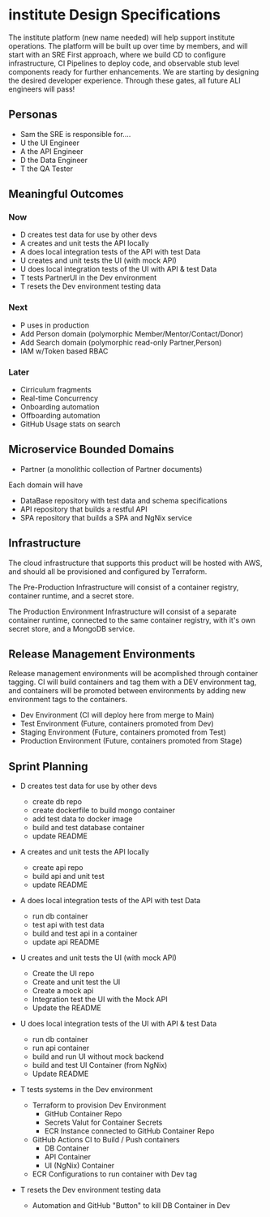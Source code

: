 # institute Design Specifications

The institute platform (new name needed) will help support institute operations. The platform will be built up over time by members, and will start with an SRE First approach, where we build CD to configure infrastructure, CI Pipelines to deploy code, and observable stub level components ready for further enhancements. We are starting by designing the desired developer experience. Through these gates, all future ALI engineers will pass!

## Personas

- Sam the SRE is responsible for....
- U the UI Engineer
- A the API Engineer
- D the Data Engineer
- T the QA Tester

## Meaningful Outcomes 

### Now

- D creates test data for use by other devs
- A creates and unit tests the API locally
- A does local integration tests of the API with test Data
- U creates and unit tests the UI (with mock API)
- U does local integration tests of the UI with API & test Data
- T tests PartnerUI in the Dev environment
- T resets the Dev environment testing data

### Next

- P uses in production
- Add Person domain (polymorphic Member/Mentor/Contact/Donor)
- Add Search domain (polymorphic read-only Partner,Person)
- IAM w/Token based RBAC

### Later

- Cirriculum fragments
- Real-time Concurrency
- Onboarding automation
- Offboarding automation
- GitHub Usage stats on search

## Microservice Bounded Domains

- Partner (a monolithic collection of Partner documents)

Each domain will have

- DataBase repository with test data and schema specifications
- API repository that builds a restful API
- SPA repository that builds a SPA and NgNix service

## Infrastructure

The cloud infrastructure that supports this product will be hosted with AWS, and should all be provisioned and configured by Terraform.

The Pre-Production Infrastructure will consist of a container registry, container runtime, and a secret store.

The Production Environment Infrastructure will consist of a separate container runtime, connected to the same container registry, with it's own secret store, and a MongoDB service.

## Release Management Environments

Release management environments will be acomplished through container tagging. CI will build containers and tag them with a DEV environment tag, and containers will be promoted between environments by adding new environment tags to the containers.

- Dev Environment (CI will deploy here from merge to Main)
- Test Environment (Future, containers promoted from Dev)
- Staging Environment (Future, containers promoted from Test)
- Production Environment (Future, containers promoted from Stage)

## Sprint Planning

- D creates test data for use by other devs
  - create db repo
  - create dockerfile to build mongo container
  - add test data to docker image
  - build and test database container
  - update README

- A creates and unit tests the API locally
  - create api repo
  - build api and unit test
  - update README

- A does local integration tests of the API with test Data
  - run db container
  - test api with test data
  - build and test api in a container
  - update api README

- U creates and unit tests the UI (with mock API)
  - Create the UI repo
  - Create and unit test the UI
  - Create a mock api
  - Integration test the UI with the Mock API
  - Update the README

- U does local integration tests of the UI with API & test Data
  - run db container
  - run api container
  - build and run UI without mock backend
  - build and test UI Container (from NgNix)
  - Update README

- T tests systems in the Dev environment
  - Terraform to provision Dev Environment
    - GitHub Container Repo
    - Secrets Valut for Container Secrets
    - ECR Instance connected to GitHub Container Repo
  - GitHub Actions CI to Build / Push containers
    - DB Container
    - API Container
    - UI (NgNix) Container
  - ECR Configurations to run container with Dev tag

- T resets the Dev environment testing data
  - Automation and GitHub "Button" to kill DB Container in Dev
